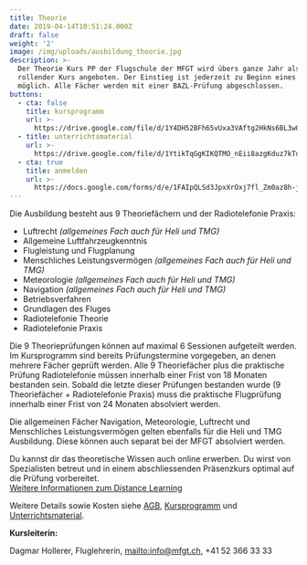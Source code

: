 ```yaml
---
title: Theorie
date: 2019-04-14T10:51:24.000Z
draft: false
weight: '2'
image: /img/uploads/ausbildung_theorie.jpg
description: >-
  Der Theorie Kurs PP der Flugschule der MFGT wird übers ganze Jahr als
  rollender Kurs angeboten. Der Einstieg ist jederzeit zu Beginn eines Faches
  möglich. Alle Fächer werden mit einer BAZL-Prüfung abgeschlossen.
buttons:
  - cta: false
    title: kursprogramm
    url: >-
      https://drive.google.com/file/d/1Y4DH52BFh65vUxa3VAftg2HkNs6BL3w0/view?usp=sharing
  - title: unterrichtsmaterial
    url: >-
      https://drive.google.com/file/d/1YtikTqGgKIKQTMO_nEii8azgKduz7kTd/view?usp=sharing
  - cta: true
    title: anmelden
    url: >-
      https://docs.google.com/forms/d/e/1FAIpQLSd3JpxXrOxj7fl_Zm0az8h-jQsAsB1TOEE2-HsOPYoi29qRUw/viewform
---
```

Die Ausbildung besteht aus 9 Theoriefächern und der Radiotelefonie Praxis:

* Luftrecht _(allgemeines Fach auch für Heli und TMG)_
* Allgemeine Luftfahrzeugkenntnis
* Flugleistung und Flugplanung
* Menschliches Leistungsvermögen _(allgemeines Fach auch für Heli und TMG)_
* Meteorologie _(allgemeines Fach auch für Heli und TMG)_
* Navigation _(allgemeines Fach auch für Heli und TMG)_
* Betriebsverfahren
* Grundlagen des Fluges
* Radiotelefonie Theorie
* Radiotelefonie Praxis

Die 9 Theorieprüfungen können auf maximal 6 Sessionen aufgeteilt werden. Im Kursprogramm sind bereits Prüfungstermine vorgegeben, an denen mehrere Fächer geprüft werden. Alle 9 Theoriefächer plus die praktische Prüfung Radiotelefonie müssen innerhalb einer Frist von 18 Monaten bestanden sein. Sobald die letzte dieser Prüfungen bestanden wurde (9 Theoriefächer + Radiotelefonie Praxis) muss die praktische Flugprüfung innerhalb einer Frist von 24 Monaten absolviert werden.

Die allgemeinen Fächer Navigation, Meteorologie, Luftrecht und Menschliches Leistungsvermögen gelten ebenfalls für die Heli und TMG Ausbildung.
Diese können auch separat bei der MFGT absolviert werden.

Du kannst dir das theoretische Wissen auch online erwerben. Du wirst von Spezialisten betreut und in einem abschliessenden Präsenzkurs optimal auf die Prüfung vorbereitet. \
[Weitere Informationen zum Distance Learning](https://www.swisspsa.ch/index.php/fernunterricht-neu/einleitung-mobile)

Weitere Details sowie Kosten siehe [AGB](https://drive.google.com/file/d/1iF-XZ-CfMZVE1tXJXf4WRGbm4CRAZv92/view?usp=sharing), [Kursprogramm](https://drive.google.com/file/d/1Y4DH52BFh65vUxa3VAftg2HkNs6BL3w0/view?usp=sharing) und [Unterrichtsmaterial](https://drive.google.com/file/d/1YtikTqGgKIKQTMO_nEii8azgKduz7kTd/view?usp=sharing).

**Kursleiterin:**

Dagmar Hollerer, Fluglehrerin, <mailto:info@mfgt.ch>, +41 52 366 33 33
